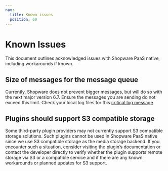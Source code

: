 ```yaml
---
nav:
  title: Known issues
  position: 60
---
```


# Known Issues

This document outlines acknowledged issues with Shopware PaaS native, including workarounds if known.

## Size of messages for the message queue

Currently, Shopware does not prevent bigger messages, but will do so with the next major version 6.7. Ensure the messages you are sending do not exceed this limit. Check your local log files for this [critical log message](https://github.com/shopware/shopware/blob/trunk/src/Core/Framework/MessageQueue/Subscriber/MessageQueueSizeRestrictListener.php#L48)

## Plugins should support S3 compatible storage

Some third-party plugin providers may not currently support S3 compatible storage solutions. Such plugins cannot be used in Shopware PaaS native since we use S3 compatible storage as the media storage backend. If you encounter such a situation, consider visiting the plugin’s documentation or contact the developer directly to verify whether the plugin supports remote storage via S3 or a compatible service and if there are any known workarounds or planned updates for S3 support.
